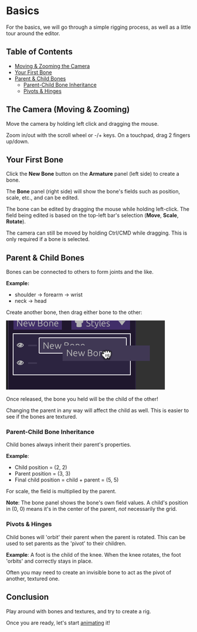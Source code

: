 # Basics

For the basics, we will go through a simple rigging process, as well as a little
tour around the editor.

## Table of Contents

- [Moving & Zooming the Camera](#moving--zooming-the-camera)
- [Your First Bone](#your-first-bone)
- [Parent & Child Bones](#parent--child-bones)
  - [Parent-Child Bone Inheritance](#parent-child-bone-inheritance)
  - [Pivots & Hinges](#pivots--hinges)

## The Camera (Moving & Zooming)

Move the camera by holding left click and dragging the mouse.

Zoom in/out with the scroll wheel or -/+ keys. On a touchpad, drag 2 fingers
up/down.

## Your First Bone

Click the <strong>New Bone</strong> button on the <strong>Armature</strong>
panel (left side) to create a bone.

The <strong>Bone</strong> panel (right side) will show the bone's fields such as
position, scale, etc., and can be edited.

The bone can be edited by dragging the mouse while holding left-click. The field
being edited is based on the top-left bar's selection (<strong>Move</strong>,
<strong>Scale</strong>, <strong>Rotate</strong>).

The camera can still be moved by holding Ctrl/CMD while dragging. This is only
required if a bone is selected.

## Parent & Child Bones

Bones can be connected to others to form joints and the like.

**Example:**

- shoulder -> forearm -> wrist
- neck -> head

Create another bone, then drag either bone to the other:

![highlight_bone](highlight_bone.png)

Once released, the bone you held will be the child of the other!

Changing the parent in any way will affect the child as well. This is easier to
see if the bones are textured.

### Parent-Child Bone Inheritance

Child bones always inherit their parent's properties.

**Example**:

- Child position = (2, 2)
- Parent position = (3, 3)
- Final child position = child + parent = (5, 5)

For scale, the field is multiplied by the parent.

**Note**: The bone panel shows the bone's own field values. A child's position
in (0, 0) means it's in the center of the parent, _not_ necessarily the grid.

### Pivots & Hinges

Child bones will 'orbit' their parent when the parent is rotated. This can be
used to set parents as the 'pivot' to their children.

**Example**: A foot is the child of the knee. When the knee rotates, the foot
'orbits' and correctly stays in place.

Often you may need to create an invisible bone to act as the pivot of another,
textured one.

## Conclusion

Play around with bones and textures, and try to create a rig.

Once you are ready, let's start [animating](./animating.md) it!
